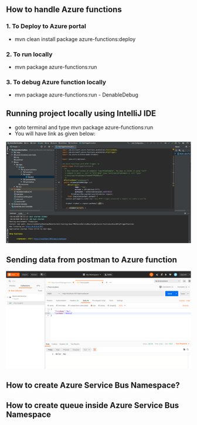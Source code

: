 ## How to handle Azure functions ##

### 1. To Deploy to Azure portal ###
- mvn clean install package azure-functions:deploy

### 2. To run locally ###
- mvn package azure-functions:run

### 3. To debug Azure function locally ###
- mvn package azure-functions:run - DenableDebug

## Running project locally using IntelliJ IDE ##
- goto terminal and type mvn package azure-functions:run
- You will have link as given below:
<img src="img/run-function.png"/>

## Sending data from postman to Azure function ##
<img src="img/http-post.png"/>


## How to create Azure Service Bus Namespace? ##


## How to create queue inside Azure Service Bus Namespace ##